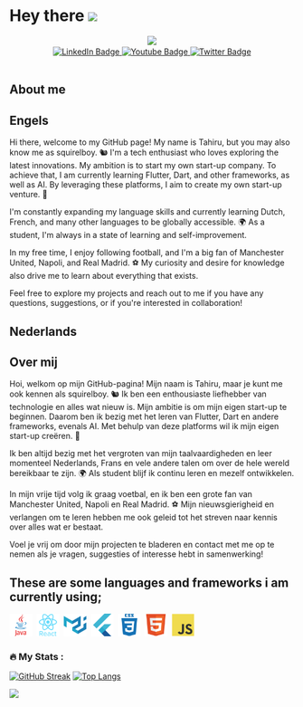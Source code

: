 
 
<h1>
  Hey there 
  <img src="https://media.giphy.com/media/hvRJCLFzcasrR4ia7z/giphy.gif" width="30px"/>
</h1>

<div id="header" align="center">
  <img src="https://media.giphy.com/media/M9gbBd9nbDrOTu1Mqx/giphy.gif" width="100"/>
 <div id="badges">
  <a href="https://www.linkedin.com/in/tahiru-agbanwa-649b0b270/">
    <img src="https://img.shields.io/badge/LinkedIn-blue?style=for-the-badge&logo=linkedin&logoColor=white" alt="LinkedIn Badge"/>
  </a>
  <a href="https://www.youtube.com/channel/UCTzYzlFvBtvFePd1KwvKZ-Q">
    <img src="https://img.shields.io/badge/YouTube-red?style=for-the-badge&logo=youtube&logoColor=white" alt="Youtube Badge"/>
  </a>
  <a href="https://twitter.com/home">
    <img src="https://img.shields.io/badge/Twitter-blue?style=for-the-badge&logo=twitter&logoColor=white" alt="Twitter Badge"/>
  </a>
</div>
 <img src="https://komarev.com/ghpvc/?username=squirelboy360&style=flat-square&color=blue" alt=""/>
</div>

## About me
  ## Engels
Hi there, welcome to my GitHub page! My name is Tahiru, but you may also know me as squirelboy. 🐿️ I'm a tech enthusiast who loves exploring the latest innovations. My ambition is to start my own start-up company. To achieve that, I am currently learning Flutter, Dart, and other frameworks, as well as AI. By leveraging these platforms, I aim to create my own start-up venture. 🚀

I'm constantly expanding my language skills and currently learning Dutch, French, and many other languages to be globally accessible. 🌍 As a student, I'm always in a state of learning and self-improvement.

In my free time, I enjoy following football, and I'm a big fan of Manchester United, Napoli, and Real Madrid. ⚽ My curiosity and desire for knowledge also drive me to learn about everything that exists.

Feel free to explore my projects and reach out to me if you have any questions, suggestions, or if you're interested in collaboration!

## Nederlands
  ## Over mij
Hoi, welkom op mijn GitHub-pagina! Mijn naam is Tahiru, maar je kunt me ook kennen als squirelboy. 🐿️ Ik ben een enthousiaste liefhebber van technologie en alles wat nieuw is. Mijn ambitie is om mijn eigen start-up te beginnen. Daarom ben ik bezig met het leren van Flutter, Dart en andere frameworks, evenals AI. Met behulp van deze platforms wil ik mijn eigen start-up creëren. 🚀

Ik ben altijd bezig met het vergroten van mijn taalvaardigheden en leer momenteel Nederlands, Frans en vele andere talen om over de hele wereld bereikbaar te zijn. 🌍 Als student blijf ik continu leren en mezelf ontwikkelen.

In mijn vrije tijd volg ik graag voetbal, en ik ben een grote fan van Manchester United, Napoli en Real Madrid. ⚽ Mijn nieuwsgierigheid en verlangen om te leren hebben me ook geleid tot het streven naar kennis over alles wat er bestaat.

Voel je vrij om door mijn projecten te bladeren en contact met me op te nemen als je vragen, suggesties of interesse hebt in samenwerking!




## These are some languages and frameworks i am currently using;
<div>
  <img src="https://github.com/devicons/devicon/blob/master/icons/java/java-original-wordmark.svg" title="Java" alt="Java" width="40" height="40"/>&nbsp;
  <img src="https://github.com/devicons/devicon/blob/master/icons/react/react-original-wordmark.svg" title="React" alt="React" width="40" height="40"/>&nbsp;
  <img src="https://github.com/devicons/devicon/blob/master/icons/materialui/materialui-original.svg" title="Material UI" alt="Material UI" width="40" height="40"/>&nbsp;
  <img src="https://github.com/devicons/devicon/blob/master/icons/flutter/flutter-original.svg" title="Flutter" alt="Flutter" width="40" height="40"/>&nbsp;
  <img src="https://github.com/devicons/devicon/blob/master/icons/css3/css3-plain-wordmark.svg"  title="CSS3" alt="CSS" width="40" height="40"/>&nbsp;
  <img src="https://github.com/devicons/devicon/blob/master/icons/html5/html5-original.svg" title="HTML5" alt="HTML" width="40" height="40"/>&nbsp;
  <img src="https://github.com/devicons/devicon/blob/master/icons/javascript/javascript-original.svg" title="JavaScript" alt="JavaScript" width="40" 
  <img src="https://github.com/devicons/devicon/blob/master/icons/git/git-original-wordmark.svg" title="Git" **alt="Git" width="40" height="40"/>
</div>

### :fire: My Stats :
[![GitHub Streak](http://github-readme-streak-stats.herokuapp.com?user=squirelboy360&theme=dark&background=000000)](https://git.io/streak-stats)
[![Top Langs](https://github-readme-stats.vercel.app/api/top-langs/?username=squirelboy360&layout=compact&theme=vision-friendly-dark)](https://github.com/anuraghazra/github-readme-stats)
<p align="left"> <img src="https://github-readme-stats.vercel.app/api?username=squirelboy360&theme=tokyonight&show_icons=true&hide_border=true&count_private=true&include_all_commits=true" /> </p>

